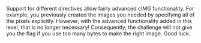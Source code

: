 Support for different directives allow fairly advanced cIMG functionality.
For example, you previously created the images you needed by specifying all of the pixels explicitly.
However, with the advanced functionality added in this level, that is no longer necessary!
Consequently, the challenge will not give you the flag if you use too many bytes to make the right image.
Good luck.
